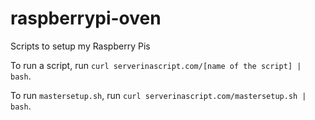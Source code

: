 # raspberrypi-oven
Scripts to setup my Raspberry Pis

To run a script, run `curl serverinascript.com/[name of the script] | bash`.

To run `mastersetup.sh`, run `curl serverinascript.com/mastersetup.sh | bash`.
